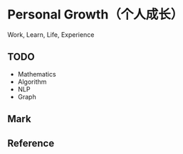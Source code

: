 # Personal Growth（个人成长）

Work, Learn, Life, Experience

## TODO

- Mathematics
- Algorithm
- NLP
- Graph

## Mark

## Reference
